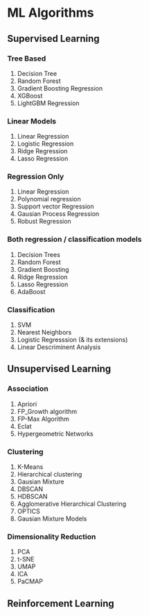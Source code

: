 # ML Algorithms

## Supervised Learning

### Tree Based

1. Decision Tree
2. Random Forest
3. Gradient Boosting Regression
4. XGBoost
5. LightGBM Regression

### Linear Models

1. Linear Regression
2. Logistic Regression
3. Ridge Regression
4. Lasso Regression

### Regression Only

1. Linear Regression
2. Polynomial regression
3. Support vector Regression
4. Gausian Process Regression
5. Robust Regression

### Both regression / classification models

1. Decision Trees
2. Random Forest
3. Gradient Boosting
4. Ridge Regression
5. Lasso Regression
6. AdaBoost

### Classification

1. SVM
2. Nearest Neighbors
3. Logistic Regresssion (& its extensions)
4. Linear Descriminent Analysis

## Unsupervised Learning

### Association

1. Apriori
2. FP_Growth algorithm
3. FP-Max Algorithm
4. Eclat
5. Hypergeometric Networks

### Clustering

1. K-Means
2. Hierarchical clustering
3. Gausian Mixture
4. DBSCAN
5. HDBSCAN
6. Agglomerative Hierarchical Clustering
7. OPTICS
8. Gausian Mixture Models

### Dimensionality Reduction

1. PCA
2. t-SNE
3. UMAP
4. ICA
5. PaCMAP

## Reinforcement Learning
